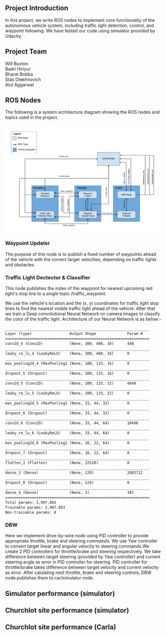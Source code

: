 [//]: # (Image References)
[image1]: ./final-project-ros-graph-v2.png "system graph"

## Project Introduction
In this project, we write ROS nodes to implement core functionality of the autonomous vehicle system, including traffic light detection, control, and waypoint following. We have tested our code using simulator provided by Udacity.


## Project Team
Will Buxton    
Badri Hiriyur    
Bharat Bobba     
Stas Olekhnovich    
Atul Aggarwal

## ROS Nodes

The following is a system architecture diagram showing the ROS nodes and topics used in the project.

![system graph][image1]


### Waypoint Updater
The purpose of this node is to publish a fixed number of waypoints ahead of the vehicle with the correct target velocities, depending on traffic lights and obstacles.


### Traffic Light Dectector & Classifier
This node publishes the index of the waypoint for nearest upcoming red light's stop line to a single topic /traffic_waypoint.

We use the vehicle's location and the (x, y) coordinates for traffic light stop lines to find the nearest visible traffic light ahead of the vehicle. After that we train a Deep convolutional Neural Network on camera images to classify the color of the traffic light. Architecture of our Neural Network is as below:-

```
_________________________________________________________________
Layer (type)                 Output Shape              Param #
=================================================================
conv2d_4 (Conv2D)            (None, 300, 400, 16)      448
_________________________________________________________________
leaky_re_lu_4 (LeakyReLU)    (None, 300, 400, 16)      0
_________________________________________________________________
max_pooling2d_4 (MaxPooling2 (None, 100, 133, 16)      0
_________________________________________________________________
dropout_5 (Dropout)          (None, 100, 133, 16)      0
_________________________________________________________________
conv2d_5 (Conv2D)            (None, 100, 133, 32)      4640
_________________________________________________________________
leaky_re_lu_5 (LeakyReLU)    (None, 100, 133, 32)      0
_________________________________________________________________
max_pooling2d_5 (MaxPooling2 (None, 33, 44, 32)        0
_________________________________________________________________
dropout_6 (Dropout)          (None, 33, 44, 32)        0
_________________________________________________________________
conv2d_6 (Conv2D)            (None, 33, 44, 64)        18496
_________________________________________________________________
leaky_re_lu_6 (LeakyReLU)    (None, 33, 44, 64)        0
_________________________________________________________________
max_pooling2d_6 (MaxPooling2 (None, 16, 22, 64)        0
_________________________________________________________________
dropout_7 (Dropout)          (None, 16, 22, 64)        0
_________________________________________________________________
flatten_2 (Flatten)          (None, 22528)             0
_________________________________________________________________
dense_3 (Dense)              (None, 128)               2883712
_________________________________________________________________
dropout_8 (Dropout)          (None, 128)               0
_________________________________________________________________
dense_4 (Dense)              (None, 3)                 387
=================================================================
Total params: 2,907,683
Trainable params: 2,907,683
Non-trainable params: 0

```

### DBW
Here we implement drive-by-wire node using PID controller to provide appropriate throttle, brake and steering commands.  We use Yaw controller to convert target linear and angular velocity to steering commands.We create 2 PID controllers for throttle/brake and steering respectively. We take difference between target steering (provided by Yaw controller) and current steering angle as error in PID controller for steering. PID controller for throttle/brake takes difference between target velocity and current velocity as error. After calulating next throttle, brake and steering controls, DBW node publishes them to car/simulator node.


## Simulator performance (simulator)
## Churchlot site performance (simulator)
## Churchlot site performance (Carla)
